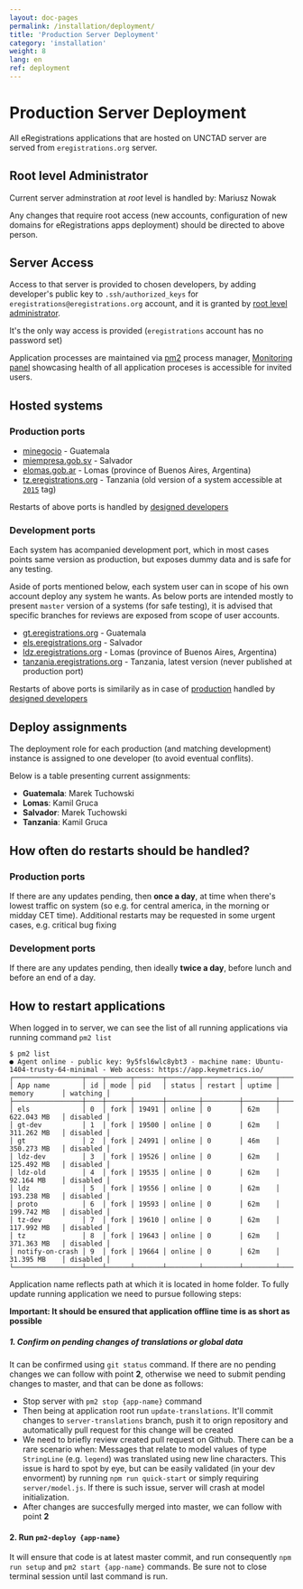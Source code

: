 ```yaml
---
layout: doc-pages
permalink: /installation/deployment/
title: 'Production Server Deployment'
category: 'installation'
weight: 8
lang: en
ref: deployment
---
```


# Production Server Deployment

All eRegistrations applications that are hosted on UNCTAD server are served from `eregistrations.org` server.

## Root level Administrator

Current server adminstration at _root_ level is handled by: Mariusz Nowak

Any changes that require root access (new accounts, configuration of new domains for eRegistrations apps deployment) should be directed to above person.

## Server Access

Access to that server is provided to chosen developers, by adding developer's public key to `.ssh/authorized_keys` for `eregistrations@eregistrations.org` account, and it is granted by [root level administrator](#root-level-administrator).

It's the only way access is provided (`eregistrations` account has no password set)

Application processes are maintained via [pm2](http://pm2.keymetrics.io/) process manager, [Monitoring panel](https://app.keymetrics.io/#/bucket/579218e1b913defd31e25c1d/dashboard) showcasing health of all application proceses is accessible for invited users.

## Hosted systems

### Production ports

- [minegocio](https://minegocio.gt/) - Guatemala
- [miempresa.gob.sv](https://miempresa.gob.sv/) - Salvador
- [elomas.gob.ar](http://elomas.gob.ar/) - Lomas (province of Buenos Aires, Argentina)
- [tz.eregistrations.org](http://tiw.tic.co.tz/) - Tanzania (old version of a system accessible at [`2015`](https://github.com/egovernment/eregistrations-tanzania/tree/2015) tag)

Restarts of above ports is handled by [designed developers](http://localhost:4001/installation/deployment/#deploy-assignments)

### Development ports

Each system has acompanied development port, which in most cases points same version as production, but exposes dummy data and is safe for any testing.

Aside of ports mentioned below, each system user can in scope of his own account deploy any system he wants. As below ports are intended mostly to present `master` version of a systems (for safe testing), it is advised that specific branches for reviews are exposed from scope of user accounts.

- [gt.eregistrations.org](https://gt.eregistrations.org/) - Guatemala
- [els.eregistrations.org](https://els.eregistrations.org/) - Salvador
- [ldz.eregistrations.org](https://ldz.eregistrations.org/) - Lomas (province of Buenos Aires, Argentina)
- [tanzania.eregistrations.org](https://tanzania.eregistrations.org/) - Tanzania, latest version (never published at production port)

Restarts of above ports is similarily as in case of [production](#production-ports) handled by [designed developers](http://localhost:4001/installation/deployment/#deploy-assignments)


## Deploy assignments

The deployment role for each production (and matching development) instance is assigned to one developer (to avoid eventual conflits).

Below is a table presenting current assignments:

- __Guatemala__: Marek Tuchowski
- __Lomas__: Kamil Gruca
- __Salvador__: Marek Tuchowski
- __Tanzania__: Kamil Gruca

## How often do restarts should be handled?

### Production ports

If there are any updates pending, then __once a day__, at time when there's lowest traffic on system (so e.g. for central america, in the morning or midday CET time).
Additional restarts may be requested in some urgent cases, e.g. critical bug fixing

### Development ports

If there are any updates pending, then ideally __twice a day__, before lunch and before an end of a day.

## How to restart applications

When logged in to server, we can see the list of all running applications via running command `pm2 list`

```
$ pm2 list
● Agent online - public key: 9y5fsl6wlc8ybt3 - machine name: Ubuntu-1404-trusty-64-minimal - Web access: https://app.keymetrics.io/
┌─────────────────┬────┬──────┬───────┬────────┬─────────┬────────┬──────────────┬──────────┐
│ App name        │ id │ mode │ pid   │ status │ restart │ uptime │ memory       │ watching │
├─────────────────┼────┼──────┼───────┼────────┼─────────┼────────┼──────────────┼──────────┤
│ els             │ 0  │ fork │ 19491 │ online │ 0       │ 62m    │ 622.043 MB   │ disabled │
│ gt-dev          │ 1  │ fork │ 19500 │ online │ 0       │ 62m    │ 311.262 MB   │ disabled │
│ gt              │ 2  │ fork │ 24991 │ online │ 0       │ 46m    │ 350.273 MB   │ disabled │
│ ldz-dev         │ 3  │ fork │ 19526 │ online │ 0       │ 62m    │ 125.492 MB   │ disabled │
│ ldz-old         │ 4  │ fork │ 19535 │ online │ 0       │ 62m    │ 92.164 MB    │ disabled │
│ ldz             │ 5  │ fork │ 19556 │ online │ 0       │ 62m    │ 193.238 MB   │ disabled │
│ proto           │ 6  │ fork │ 19593 │ online │ 0       │ 62m    │ 199.742 MB   │ disabled │
│ tz-dev          │ 7  │ fork │ 19610 │ online │ 0       │ 62m    │ 117.992 MB   │ disabled │
│ tz              │ 8  │ fork │ 19643 │ online │ 0       │ 62m    │ 371.363 MB   │ disabled │
│ notify-on-crash │ 9  │ fork │ 19664 │ online │ 0       │ 62m    │ 31.395 MB    │ disabled │
└─────────────────┴────┴──────┴───────┴────────┴─────────┴────────┴──────────────┴──────────┘
```

Application name reflects path at which it is located in home folder. To fully update running application we need to pursue following steps:

__Important: It should be ensured that application offline time is as short as possible__

##### 1. Confirm on pending changes of translations or global data

It can be confirmed using `git status` command. If there are no pending changes we can follow with point __2__, otherwise we need to submit pending changes to master, and that can be done as follows:

- Stop server with `pm2 stop {app-name}` command
- Then being at application root run `update-translations`. It'll commit changes to `server-translations` branch, push it to orign repository and automatically pull request for this change will be created
-  We need to briefly review created pull request on Github. There can be a rare scenario when: Messages that relate to model values of type `StringLine` (e.g. `legend`) was translated using new line characters. This issue is hard to spot by eye, but can be easily validated (in your dev envorment) by running `npm run quick-start` or simply requiring `server/model.js`. If there is such issue, server will crash at model initialization.
- After changes are succesfully merged into master, we can follow with point __2__

#### 2. Run `pm2-deploy {app-name}`

It will ensure that code is at latest master commit, and run consequently `npm run setup` and `pm2 start {app-name}` commands.
Be sure not to close terminal session until last command is run.
